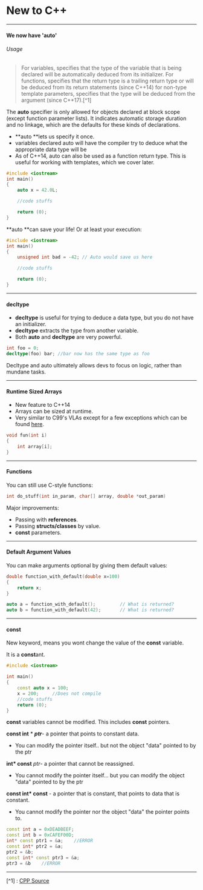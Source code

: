 # New to C++

---

#### **We now have 'auto'**

###### Usage

> For variables, specifies that the type of the variable that is being declared will be automatically deduced from its initializer. For functions, specifies that the return type is a trailing return type or will be deduced from its return statements \(since C++14\) for non-type template parameters, specifies that the type will be deduced from the argument \(since C++17\).[^1]

The **auto** specifier is only allowed for objects declared at block scope \(except function parameter lists\). It indicates automatic storage duration and no linkage, which are the defaults for these kinds of declarations.

* **auto **lets us specify it once.
* variables declared auto will have the compiler try to deduce what the appropriate data type will be
* As of C++14, auto can also be used as a function return type. This is useful for working with templates, which we cover later.

```cpp
#include <iostream>
int main()
{
    auto x = 42.0L;

    //code stuffs

    return (0);
}
```

**auto **can save your life! Or at least your execution:

```cpp
#include <iostream>
int main()
{
    unsigned int bad = -42; // Auto would save us here

    //code stuffs

    return (0);
}
```

---

#### decltype

* **decltype** is useful for trying to deduce a data type, but you do not have an initializer.
* **decltype** extracts the type from another variable.
* Both **auto** and **decltype** are very powerful.

```cpp
int foo = 0;
decltype(foo) bar; //bar now has the same type as foo
```

Decltype and auto ultimately allows devs to focus on logic, rather than mundane tasks.

---

#### Runtime Sized Arrays

* New feature to C++14
* Arrays can be sized at runtime.
* Very similar to C99's VLAs except for a few exceptions which can be found [here](https://blog.smartbear.com/development/a-glimpse-into-c14/). 

```cpp
void fun(int i)
{
    int array[i];
}
```

---

#### Functions

You can still use C-style functions:

```cpp
int do_stuff(int in_param, char[] array, double *out_param)
```

Major improvements:

* Passing with **references**.
* Passing **structs/classes** by value.
* **const** parameters.

---

#### Default Argument Values

You can make arguments optional by giving them default values:

```cpp
double function_with_default(double x=100)
{
    return x;
}

auto a = function_with_default();         // What is returned?
auto b = function_with_default(42);       // What is returned?
```

---

#### const

New keyword, means you wont change the value of the **const** variable.

It is a **const**ant.

```cpp
#include <iostream>

int main()
{
    const auto x = 100;
    x = 200;     //Does not compile
    //code stuffs
    return (0);
}
```

**const** variables cannot be modified. This includes **const** pointers.

**const int** \* **_ptr_**- a pointer that points to constant data.

* You can modify the pointer itself.. but not the object "data" pointed to by the ptr

**int\* const** _ptr_- a pointer that cannot be reassigned.

* You cannot modify the pointer itself... but you can modify the object "data" pointed to by the ptr

**const int\* const** - a pointer that is constant, that points to data that is constant.

* You cannot modify the pointer nor the object "data" the pointer points to. 

```cpp
const int a = 0xDEADBEEF;
const int b = 0xCAFEF00D;
int* const ptr1 = &a;    //ERROR
const int* ptr2 = &a;
ptr2 = &b;
const int* const ptr3 = &a;
ptr3 = &b    //ERROR
```

---

[^1] : [CPP Source](http://en.cppreference.com/w/cpp/language/auto)

